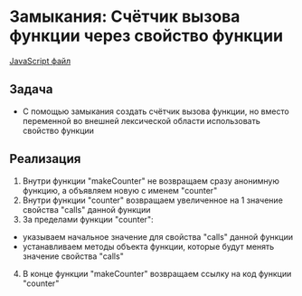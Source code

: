 # Замыкания: Счётчик вызова функции через свойство функции

[JavaScript файл](main.js)

## Задача
- С помощью замыкания создать счётчик вызова функции, но вместо переменной во внешней лексической области использовать свойство функции

## Реализация
1. Внутри функции "makeCounter" не возвращаем сразу анонимную функцию, а объявляем новую с именем "counter"
2. Внутри функции "counter" возвращаем увеличенное на 1 значение свойства "calls" данной функции
3. За пределами функции "counter":
  - указываем начальное значение для свойства "calls" данной функции
  - устанавливаем методы объекта функции, которые будут менять значение свойства "calls"
4. В конце функции "makeCounter" возвращаем ссылку на код функции "counter"